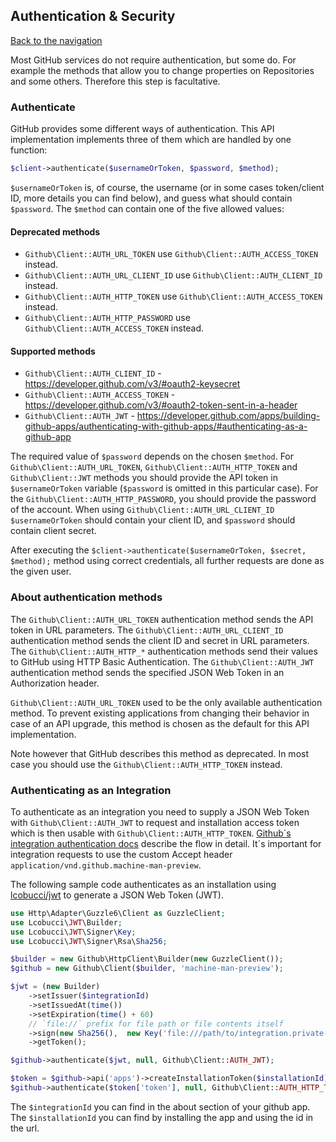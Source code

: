 ## Authentication & Security
[Back to the navigation](README.md)

Most GitHub services do not require authentication, but some do. For example the methods that allow you to change
properties on Repositories and some others. Therefore this step is facultative.

### Authenticate

GitHub provides some different ways of authentication. This API implementation implements three of them which are handled by one function:

```php
$client->authenticate($usernameOrToken, $password, $method);
```

`$usernameOrToken` is, of course, the username (or in some cases token/client ID, more details you can find below),
and guess what should contain `$password`. The `$method` can contain one of the five allowed values:

#### Deprecated methods
* `Github\Client::AUTH_URL_TOKEN` use `Github\Client::AUTH_ACCESS_TOKEN` instead.
* `Github\Client::AUTH_URL_CLIENT_ID` use `Github\Client::AUTH_CLIENT_ID` instead.
* `Github\Client::AUTH_HTTP_TOKEN` use `Github\Client::AUTH_ACCESS_TOKEN` instead.
* `Github\Client::AUTH_HTTP_PASSWORD` use `Github\Client::AUTH_ACCESS_TOKEN` instead.

#### Supported methods
* `Github\Client::AUTH_CLIENT_ID` - https://developer.github.com/v3/#oauth2-keysecret
* `Github\Client::AUTH_ACCESS_TOKEN` - https://developer.github.com/v3/#oauth2-token-sent-in-a-header
* `Github\Client::AUTH_JWT` - https://developer.github.com/apps/building-github-apps/authenticating-with-github-apps/#authenticating-as-a-github-app

The required value of `$password` depends on the chosen `$method`. For `Github\Client::AUTH_URL_TOKEN`,
`Github\Client::AUTH_HTTP_TOKEN` and `Github\Client::JWT` methods you should provide the API token in
`$usernameOrToken` variable (`$password` is omitted in this particular case). For the
`Github\Client::AUTH_HTTP_PASSWORD`, you should provide the password of the account. When using `Github\Client::AUTH_URL_CLIENT_ID`
`$usernameOrToken` should contain your client ID, and `$password` should contain client secret.

After executing the `$client->authenticate($usernameOrToken, $secret, $method);` method using correct credentials,
all further requests are done as the given user.

### About authentication methods

The `Github\Client::AUTH_URL_TOKEN` authentication method sends the API token in URL parameters.
The `Github\Client::AUTH_URL_CLIENT_ID` authentication method sends the client ID and secret in URL parameters.
The `Github\Client::AUTH_HTTP_*` authentication methods send their values to GitHub using HTTP Basic Authentication.
The `Github\Client::AUTH_JWT` authentication method sends the specified JSON Web Token in an Authorization header.

`Github\Client::AUTH_URL_TOKEN` used to be the only available authentication method. To prevent existing applications
from changing their behavior in case of an API upgrade, this method is chosen as the default for this API implementation.

Note however that GitHub describes this method as deprecated. In most case you should use the
`Github\Client::AUTH_HTTP_TOKEN` instead.

### Authenticating as an Integration

To authenticate as an integration you need to supply a JSON Web Token with `Github\Client::AUTH_JWT` to request
and installation access token which is then usable with `Github\Client::AUTH_HTTP_TOKEN`. [Github´s integration
authentication docs](https://developer.github.com/apps/building-github-apps/authentication-options-for-github-apps/#authenticating-as-a-github-app) describe the flow in detail.
It´s important for integration requests to use the custom Accept header `application/vnd.github.machine-man-preview`.

The following sample code authenticates as an installation using [lcobucci/jwt](https://github.com/lcobucci/jwt/tree/3.2.0)
to generate a JSON Web Token (JWT).

```php
use Http\Adapter\Guzzle6\Client as GuzzleClient;
use Lcobucci\JWT\Builder;
use Lcobucci\JWT\Signer\Key;
use Lcobucci\JWT\Signer\Rsa\Sha256;

$builder = new Github\HttpClient\Builder(new GuzzleClient());
$github = new Github\Client($builder, 'machine-man-preview');

$jwt = (new Builder)
    ->setIssuer($integrationId)
    ->setIssuedAt(time())
    ->setExpiration(time() + 60)
    // `file://` prefix for file path or file contents itself
    ->sign(new Sha256(),  new Key('file:///path/to/integration.private-key.pem'))
    ->getToken();

$github->authenticate($jwt, null, Github\Client::AUTH_JWT);

$token = $github->api('apps')->createInstallationToken($installationId);
$github->authenticate($token['token'], null, Github\Client::AUTH_HTTP_TOKEN);
```

The `$integrationId` you can find in the about section of your github app.
The `$installationId` you can find by installing the app and using the id in the url.
